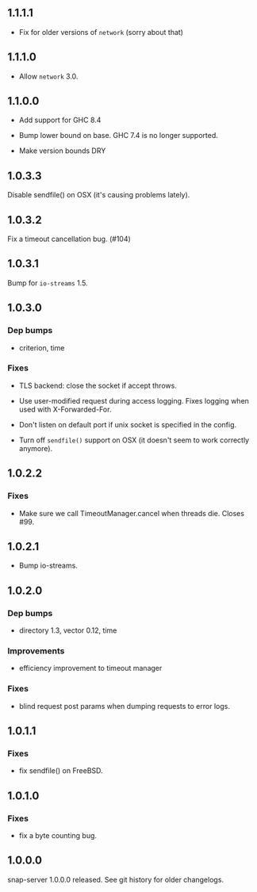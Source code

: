 ## 1.1.1.1
- Fix for older versions of `network` (sorry about that)

## 1.1.1.0
- Allow `network` 3.0.

## 1.1.0.0

- Add support for GHC 8.4

- Bump lower bound on base.  GHC 7.4 is no longer supported.

- Make version bounds DRY

## 1.0.3.3

Disable sendfile() on OSX (it's causing problems lately).

## 1.0.3.2

Fix a timeout cancellation bug. (#104)

## 1.0.3.1

Bump for `io-streams` 1.5.

## 1.0.3.0
### Dep bumps
  - criterion, time

### Fixes
  - TLS backend: close the socket if accept throws.

  - Use user-modified request during access logging. Fixes logging when used
    with X-Forwarded-For.

  - Don't listen on default port if unix socket is specified in the config.

  - Turn off `sendfile()` support on OSX (it doesn't seem to work correctly
    anymore).


## 1.0.2.2
### Fixes
  - Make sure we call TimeoutManager.cancel when threads die. Closes #99.

## 1.0.2.1

  - Bump io-streams.

## 1.0.2.0

### Dep bumps
  - directory 1.3, vector 0.12, time

### Improvements
  - efficiency improvement to timeout manager

### Fixes
  - blind request post params when dumping requests to error logs.


## 1.0.1.1
### Fixes
- fix sendfile() on FreeBSD.


## 1.0.1.0
### Fixes
- fix a byte counting bug.

## 1.0.0.0

snap-server 1.0.0.0 released. See git history for older changelogs.
